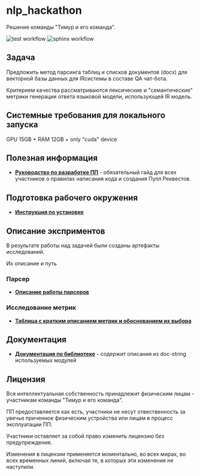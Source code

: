 # nlp_hackathon

Решение команды "Тимур и его команда".

![test workflow](https://github.com/rashidnabiev003/nlp_hackathon/actions/workflows/build.yaml/badge.svg)
![sphinx workflow](https://github.com/rashidnabiev003/nlp_hackathon/actions/workflows/pages/pages-build-deployment/badge.svg)

## Задача

Предложить метод парсинга таблиц и списков документов (docx) для векторной базы данных для IRсистемы в составе QA чат-бота.

Критерием качества рассматриваются лексические и "семантические" метрики генерации ответа языковой модели, использующей IR модель.

## Системные требования для локального запуска

GPU 15GB + 
RAM 12GB + 
only "cuda" device

## Полезная информация

- **[Руководство по разработке ПП](gitdocs/contributing.md)** - обязательный гайд для всех участников о правилах написания кода и создания Пулл Реквестов.

## Подготовка рабочего окружения

- **[Инструкция по установке](gitdocs/Project_run.md)**

## Описание эксприментов

В результате работы над задачей были созданы артефакты исследований.

Их описание и путь

### Парсер

- **[Описание работы парсеров](gitdocs/parser_work.md)**

### Исследование метрик

- **[Таблица с кратким описанием метрик и обоснованием их выбора](gitdocs/metric_table.md)**

## Документация

- **[Документация по библиотеке](https://rashidnabiev003.github.io/nlp_hackathon/)** - содержит описания из doc-string используемых модулей

## Лицензия

Вся интеллектуальная собственность принадлежит физическим лицам - участникам команды "Тимур и его команда".

ПП предоставляется как есть, участники не несут отвественность за увечье приченное физическим устройства или лицам в процесс эксплуатации ПП.

Участники оставляет за собой право изменить лицензию без предупреждения.

Изменения в лицензии применяется моментально, во всех мирах, во всех временных линий, включая те, в которых эти изменения не наступили.
